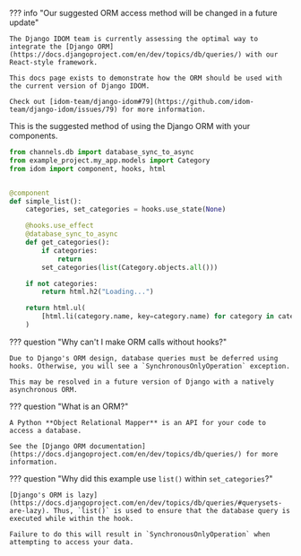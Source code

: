 ??? info "Our suggested ORM access method will be changed in a future update"

    The Django IDOM team is currently assessing the optimal way to integrate the [Django ORM](https://docs.djangoproject.com/en/dev/topics/db/queries/) with our React-style framework.

    This docs page exists to demonstrate how the ORM should be used with the current version of Django IDOM.

    Check out [idom-team/django-idom#79](https://github.com/idom-team/django-idom/issues/79) for more information.

This is the suggested method of using the Django ORM with your components.

```python title="components.py"
from channels.db import database_sync_to_async
from example_project.my_app.models import Category
from idom import component, hooks, html


@component
def simple_list():
    categories, set_categories = hooks.use_state(None)

    @hooks.use_effect
    @database_sync_to_async
    def get_categories():
        if categories:
            return
        set_categories(list(Category.objects.all()))

    if not categories:
        return html.h2("Loading...")

    return html.ul(
        [html.li(category.name, key=category.name) for category in categories]
    )
```

??? question "Why can't I make ORM calls without hooks?"

    Due to Django's ORM design, database queries must be deferred using hooks. Otherwise, you will see a `SynchronousOnlyOperation` exception.

    This may be resolved in a future version of Django with a natively asynchronous ORM.

??? question "What is an ORM?"

    A Python **Object Relational Mapper** is an API for your code to access a database.

    See the [Django ORM documentation](https://docs.djangoproject.com/en/dev/topics/db/queries/) for more information.

??? question "Why did this example use `list()` within `set_categories`?"

    [Django's ORM is lazy](https://docs.djangoproject.com/en/dev/topics/db/queries/#querysets-are-lazy). Thus, `list()` is used to ensure that the database query is executed while within the hook.

    Failure to do this will result in `SynchronousOnlyOperation` when attempting to access your data.
